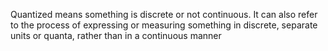Quantized means something is discrete or not continuous. It can also refer to the process of expressing or measuring something in discrete, separate units or quanta, rather than in a continuous manner